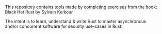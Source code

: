 This repository contains tools made by completing exercises from the book: Black Hat Rust by Sylvain Kerkour

The intent is to learn, understand & write Rust to master asynchronous and/or concurrent software for security use-cases in Rust.

